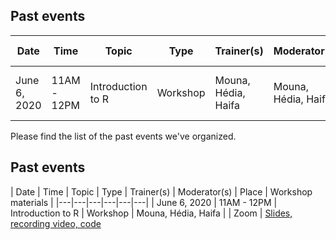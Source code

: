  

## Past events
| Date  | Time  | Topic  | Type  | Trainer(s) | Moderator(s) | Place  | Workshop materials  |
|---|---|---|---|---|---|---|---|
| June 6, 2020 | 11AM - 12PM | Introduction to R | Workshop | Mouna, Hédia, Haifa | Mouna, Hédia, Haifa | Zoom | [Slides, recording video, code](https://github.com/rladiestunis/1st-Meetup-Workshop-materials-Introdution-to-R)


Please find the list of the past events we've organized.

## Past events
| Date  | Time  | Topic  | Type  | Trainer(s) | Moderator(s) | Place  | Workshop materials  | 
|---|---|---|---|---|---|
| June 6, 2020 | 11AM - 12PM  | Introduction to R  | Workshop  | Mouna, Hédia, Haifa | | Zoom   | [Slides, recording video, code](https://github.com/rladiestunis/1st-Meetup-Workshop-materials-Introdution-to-R)






